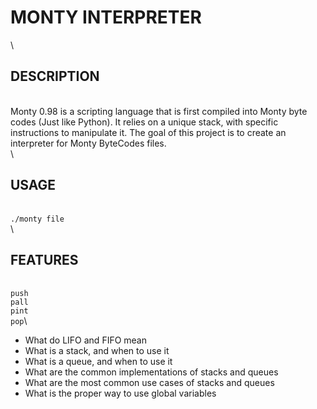 # MONTY INTERPRETER
\
## 		DESCRIPTION
\
		Monty 0.98 is a scripting language that is first compiled into Monty byte codes (Just like Python). It 	relies on a unique stack, with specific instructions to manipulate it. The goal of this project is to create an interpreter for Monty ByteCodes files.
\
\
##		USAGE
\
		`./monty file`
\
\
##		FEATURES
\
		`push`\
		`pall`\
		`pint`\
		`pop`\
*   What do LIFO and FIFO mean
*   What is a stack, and when to use it
*   What is a queue, and when to use it
*   What are the common implementations of stacks and queues
*   What are the most common use cases of stacks and queues
*   What is the proper way to use global variables

